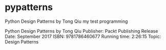 # pypatterns
Python Design Patterns by Tong Qiu  my test programming

Python Design Patterns
by Tong Qiu
Publisher: Packt Publishing
Release Date: September 2017
ISBN: 9781786460677
Running time: 2:26:15
Topic: Design Patterns
